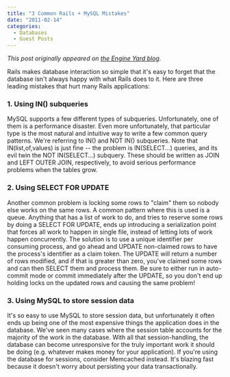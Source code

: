 ```yaml
---
title: "3 Common Rails + MySQL Mistakes"
date: "2011-02-14"
categories:
  - Databases
  - Guest Posts
---
```


*This post originally appeared on [the Engine Yard blog](https://blog.engineyard.com/2011/3-common-rails-mysql-mistakes).*

Rails makes database interaction so simple that it's easy to forget that the database isn't always happy with what Rails does to it. Here are three leading mistakes that hurt many Rails applications:

### 1. Using IN() subqueries

MySQL supports a few different types of subqueries. Unfortunately, one of them is a performance disaster. Even more unfortunately, that particular type is the most natural and intuitive way to write a few common query patterns. We're referring to IN() and NOT IN() subqueries. Note that IN(list,of,values) is just fine -- the problem is IN(SELECT...) queries, and its evil twin the NOT IN(SELECT...) subquery. These should be written as JOIN and LEFT OUTER JOIN, respectively, to avoid serious performance problems when the tables grow.

### 2. Using SELECT FOR UPDATE

Another common problem is locking some rows to "claim" them so nobody else works on the same rows. A common pattern where this is used is a queue. Anything that has a list of work to do, and tries to reserve some rows by doing a SELECT FOR UPDATE, ends up introducing a serialization point that forces all work to happen in single file, instead of letting lots of work happen concurrently. The solution is to use a unique identifier per consuming process, and go ahead and UPDATE non-claimed rows to have the process's identifier as a claim token. The UPDATE will return a number of rows modified, and if that is greater than zero, you've claimed some rows and can then SELECT them and process them. Be sure to either run in auto-commit mode or commit immediately after the UPDATE, so you don't end up holding locks on the updated rows and causing the same problem!

### 3. Using MySQL to store session data

It's so easy to use MySQL to store session data, but unfortunately it often ends up being one of the most expensive things the application does in the database. We've seen many cases where the session table accounts for the majority of the work in the database. With all that session-handling, the database can become unresponsive for the truly important work it should be doing (e.g. whatever makes money for your application). If you're using the database for sessions, consider Memcached instead. It's blazing fast because it doesn't worry about persisting your data transactionally.


